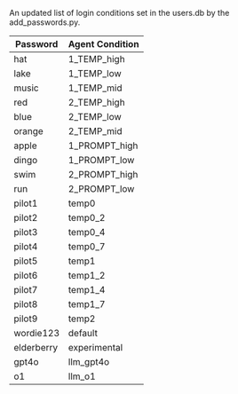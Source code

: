 An updated list of login conditions set in the users.db by the add_passwords.py. 

| Password   | Agent Condition  |
|------------|------------------|
| hat        | 1_TEMP_high      |
| lake       | 1_TEMP_low       |
| music      | 1_TEMP_mid       |
| red        | 2_TEMP_high      |
| blue       | 2_TEMP_low       |
| orange     | 2_TEMP_mid       |
| apple      | 1_PROMPT_high    |
| dingo      | 1_PROMPT_low     |
| swim       | 2_PROMPT_high    |
| run        | 2_PROMPT_low     |
| pilot1     | temp0            |
| pilot2     | temp0_2          |
| pilot3     | temp0_4          |
| pilot4     | temp0_7          |
| pilot5     | temp1            |
| pilot6     | temp1_2          |
| pilot7     | temp1_4          |
| pilot8     | temp1_7          |
| pilot9     | temp2            |
| wordie123  | default          |
| elderberry | experimental     |
| gpt4o      | llm_gpt4o        |
| o1         | llm_o1           |
